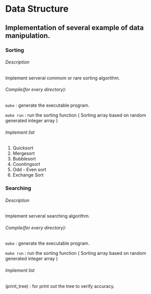 # Data Structure

## Implementation of several example of data manipulation.

### Sorting 

###### Description
Implement serveral commom or rare sorting algorithm.

###### Compile(for every directory):
`make` : generate the executable program.

`make run` : run the sorting function ( Sorting array based on random generated integer array )

###### Implement list
1. Quicksort
2. Mergesort
3. Bubblesort
4. Countingsort
5. Odd - Even sort
6. Exchange Sort

### Searching 

###### Description
Implement serveral searching algorithm.

###### Compile(for every directory):

`make` : generate the executable program.

`make run` : run the sorting function ( Sorting array based on random generated integer array )

###### Implement list
(print_tree) : for print out the tree to verify accuracy.
